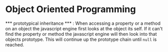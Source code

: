 # Object Oriented Programming

*** prototypical inheritance *** : When accessing a property or a method on an object the javascript engine first looks at the object its self. If it can't find the property or method the javascript engine will then look into that objects prototype. This will continue up the prototype chain until `null` is reached. 




